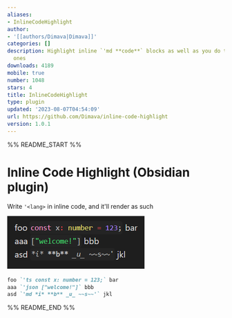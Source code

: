 ```yaml
---
aliases:
- InlineCodeHighlight
author:
- '[[authors/Dimava|Dimava]]'
categories: []
description: Highlight inline `'md **code**` blocks as well as you do the ```md **big**```
  ones
downloads: 4189
mobile: true
number: 1048
stars: 4
title: InlineCodeHighlight
type: plugin
updated: '2023-08-07T04:54:09'
url: https://github.com/Dimava/inline-code-highlight
version: 1.0.1
---
```


%% README_START %%

# Inline Code Highlight (Obsidian plugin)

Write `'<lang>` in inline code, and it'll render as such

![example](https://raw.githubusercontent.com/Dimava/inline-code-highlight/HEAD/readme.1.png)

```md
foo `'ts const x: number = 123;` bar
aaa `'json ["welcome!"]` bbb
asd `'md *i* **b** _u_ ~~s~~'` jkl
```


%% README_END %%